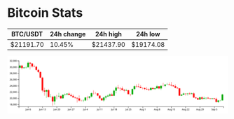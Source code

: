 # Bitcoin Stats

BTC/USDT|24h change|24h high|24h low|
|---|---|---|---|
|$21191.70|10.45%|$21437.90|$19174.08|

<img src="./chart.svg">
